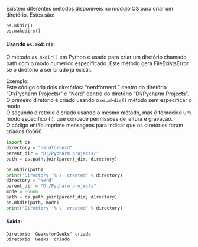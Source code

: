 Existem diferentes métodos disponíveis no módulo OS para criar um diretório. Estes são:

`os.mkdir()`<br>
`os.makedirs()`<br>

#### Usando `os.mkdir()`:

O método `os.mkdir()` em Python é usado para criar um diretório chamado path com o modo numérico especificado. Este método gera FileExistsError se o diretório a ser criado já existir.

Exemplo:<br>
Este código cria dois diretórios: “nerdfornerd ” dentro do diretório “D:/Pycharm Projects/” e “Nerd” dentro do diretório “D:/Pycharm Projects”.<br>
O primeiro diretório é criado usando o `os.mkdir()` método sem especificar o modo.<br>
O segundo diretório é criado usando o mesmo método, mas é fornecido um modo específico ( ), que concede permissões de leitura e gravação.<br>
O código então imprime mensagens para indicar que os diretórios foram criados.0o666

```python
import os
directory = "nerdfornerd"
parent_dir = "D:/Pycharm projects/"
path = os.path.join(parent_dir, directory)

os.mkdir(path)
print("Directory '% s' created" % directory)
directory = "Nerd"
parent_dir = "D:/Pycharm projects"
mode = 0o666
path = os.path.join(parent_dir, directory)
os.mkdir(path, mode)
print("Directory '% s' created" % directory)
```

#### Saída:

```
Diretório 'GeeksforGeeks' criado 
Diretório 'Geeks' criado
```
